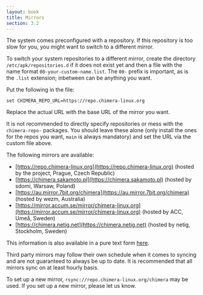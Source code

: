 ```yaml
---
layout: book
title: Mirrors
section: 3.2
---
```


The system comes preconfigured with a repository. If this repository
is too slow for you, you might want to switch to a different mirror.

To switch your system repositories to a different mirror, create the
directory `/etc/apk/repositories.d` if it does not exist yet and then
a file with the name format `00-your-custom-name.list`. The `00-` prefix
is important, as is the `.list` extension; inbetween can be anything
you want.

Put the following in the file:

```
set CHIMERA_REPO_URL=https://repo.chimera-linux.org
```

Replace the actual URL with the base URL of the mirror you want.

It is not recommended to directly specify repositories or mess with the
`chimera-repo-` packages. You should leave these alone (only install the
ones for the repos you want, `main` is always mandatory) and set the
URL via the custom file above.

The following mirrors are available:

* [https://repo.chimera-linux.org](https://repo.chimera-linux.org) (hosted by the project, Prague, Czech Republic)
* [https://chimera.sakamoto.pl](https://chimera.sakamoto.pl) (hosted by sdomi, Warsaw, Poland)
* [https://au.mirror.7bit.org/chimera](https://au.mirror.7bit.org/chimera) (hosted by wezm, Australia)
* [https://mirror.accum.se/mirror/chimera-linux.org](https://mirror.accum.se/mirror/chimera-linux.org) (hosted by ACC, Umeå, Sweden)
* [https://chimera.netig.net](https://chimera.netig.net) (hosted by netig, Stockholm, Sweden)

This information is also available in a pure text form [here](https://repo.chimera-linux.org/mirrors.txt).

Third party mirrors may follow their own schedule when it comes to syncing
and are not guaranteed to always be up to date. It is recommended that all
mirrors sync on at least hourly basis.

To set up a new mirror, `rsync://repo.chimera-linux.org/chimera` may be used.
If you set up a new mirror, please let us know.
